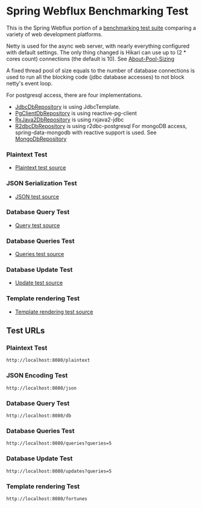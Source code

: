 # Spring Webflux Benchmarking Test

This is the Spring Webflux portion of a [benchmarking test suite](../) comparing a variety of web development platforms.

Netty is used for the async web server, with nearly everything configured with default settings. The only thing changed is Hikari can use up to (2 * cores count) connections (the default is 10). See [About-Pool-Sizing](https://github.com/brettwooldridge/HikariCP/wiki/About-Pool-Sizing)

A fixed thread pool of size equals to the number of database connections is used to run all the blocking code (jdbc database accesses) to not block netty's event loop.

For postgresql access, there are four implementations.
* [JdbcDbRepository](src/main/java/webfluxbench/repository/JdbcDbRepository.java) is using JdbcTemplate.
* [PgClientDbRepository](src/main/java/webfluxbench/repository/PgClientDbRepository.java) is using reactive-pg-client
* [RxJava2DbRepository](src/main/java/webfluxbench/repository/RxJava2DbRepository.java) is using rxjava2-jdbc
* [R2dbcDbRepository](src/main/java/webfluxbench/repository/R2dbcDbRepository.java) is using r2dbc-postgresql
For mongoDB access, spring-data-mongodb with reactive support is used. See [MongoDbRepository](src/main/java/webfluxbench/repository/MongoDbRepository.java)

### Plaintext Test

* [Plaintext test source](src/main/java/webfluxbench/web/WebfluxRouter.java)

### JSON Serialization Test

* [JSON test source](src/main/java/webfluxbench/web/WebfluxRouter.java)

### Database Query Test

* [Query test source](src/main/java/webfluxbench/web/WebfluxRouter.java)

### Database Queries Test

* [Queries test source](src/main/java/webfluxbench/web/WebfluxRouter.java)

### Database Update Test

* [Update test source](src/main/java/webfluxbench/web/WebfluxRouter.java)

### Template rendering Test

* [Template rendering test source](src/main/java/webfluxbench/web/WebfluxRouter.java)

## Test URLs

### Plaintext Test

    http://localhost:8080/plaintext

### JSON Encoding Test

    http://localhost:8080/json

### Database Query Test

    http://localhost:8080/db

### Database Queries Test

    http://localhost:8080/queries?queries=5

### Database Update Test

    http://localhost:8080/updates?queries=5

### Template rendering Test

    http://localhost:8080/fortunes
